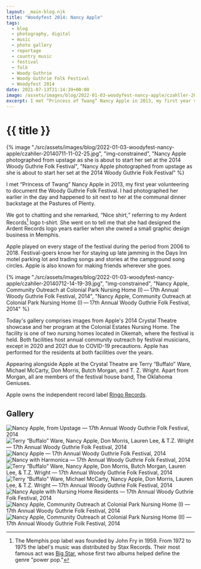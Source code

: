 ```yaml
---
layout: _main-blog.njk
title: "Woodyfest 2014: Nancy Apple"
tags: 
  - blog
  - photography, digital
  - music
  - photo gallery
  - reportage
  - country music
  - festival
  - folk
  - Woody Guthrie
  - Woody Guthrie Folk Festival
  - Woodyfest 2014
date: 2021-07-13T21:14:39+00:00
image: /assets/images/blog/2022-01-03-woodyfest-nancy-apple/czahller-20140711-11-02-25.jpg
excerpt: I met “Princess of Twang” Nancy Apple in 2013, my first year volunteering to document the Woody Guthrie Folk Festival.
---
```

<!-- markdownlint-disable MD025 -->
# {{ title }}

<!-- markdownlint-enable MD025 --><mpb-dialog-img>

{% image "./src/assets/images/blog/2022-01-03-woodyfest-nancy-apple/czahller-20140711-11-02-25.jpg", "img-constrained", "Nancy Apple photographed from upstage as she is about to start her set at the 2014 Woody Guthrie Folk Festival", "Nancy Apple photographed from upstage as she is about to start her set at the 2014 Woody Guthrie Folk Festival" %}</mpb-dialog-img>

I met “Princess of Twang” <span class="h-card p-name">Nancy Apple</span> in <time datetime="2013-07-12">2013</time>, my first year volunteering to document the Woody Guthrie Folk Festival. I had photographed her earlier in the day and happened to sit next to her at the communal dinner backstage at the Pastures of Plenty.

We got to chatting and she remarked, <q>Nice shirt,</q> referring to my <span class="h-card p-organization">Ardent Records</span>[^1] logo t-shirt. She went on to tell me that she had designed the Ardent Records logo years earlier when she owned a small graphic design business in Memphis.

[^1]: The Memphis pop label was founded by John Fry in <time datetime="1959">1959</time>. From <time datetime="1972">1972</time> to <time datetime="1975">1975</time> the label's music was distributed by Stax Records. Their most famous act was <a href="https://amzn.to/3xG8zVc" target="_blank" rel="external noopener">Big Star</a>, whose first two albums helped define the genre "power pop."

Apple played on every stage of the festival during the period from <time datetime="2006">2006</time> to <time datetime="2018">2018</time>. Festival-goers know her for staying up late jamming in the Days Inn motel parking lot and trading songs and stories at the campground song circles. Apple is also known for making friends wherever she goes.

<mpb-dialog-img>

{% image "./src/assets/images/blog/2022-01-03-woodyfest-nancy-apple/czahller-20140712-14-19-39.jpg", "img-constrained", "Nancy Apple, Community Outreach at Colonial Park Nursing Home (I) — 17th Annual Woody Guthrie Folk Festival, 2014", "Nancy Apple, Community Outreach at Colonial Park Nursing Home (I) — 17th Annual Woody Guthrie Folk Festival, 2014" %}</mpb-dialog-img>

Today's gallery comprises images from Apple's <time datetime="2014-07-11T11:00-5:00">2014</time> Crystal Theatre showcase and her program at the <span class="h-card p-organization">Colonial Estates Nursing Home</span>. The facility is one of two nursing homes located in Okemah, where the festival is held. Both facilities host annual community outreach by festival musicians, except in <time datetime="2020">2020</time> and <time datetime="2021">2021</time> due to <abbr>COVID-19</abbr> precautions. Apple has performed for the residents at both facilities over the years.

Appearing alongside Apple at the Crystal Theatre are <span class="h-card p-name">Terry &ldquo;<span class="p-nickname">Buffalo</span>&rdquo; Ware</span>, <span class="h-card p-name">Michael McCarty</span>, <span class="h-card p-name">Don Morris</span>, <span class="h-card p-name">Butch Morgan</span>, and <span class="h-card p-name"><abbr>T. Z.</abbr> Wright</span>. Apart from Morgan, all are members of the festival house band, <span class="h-card p-organization">The Oklahoma Geniuses</span>.</p>

Apple owns the independent record label <a href="https://www.facebook.com/profile.php?id=100066792157994#" target="_blank" rel="external noopener noreferrer">Ringo Records</a>.

## Gallery

<mpb-dialog-gallery hint rel cols="8">
  
  ![Nancy Apple, from Upstage — 17th Annual Woody Guthrie Folk Festival, 2014](/assets/images/blog/2022-01-03-woodyfest-nancy-apple/czahller-20140711-11-02-25.jpg)
  ![Terry “Buffalo” Ware, Nancy Apple, Don Morris, Lauren Lee, & T.Z. Wright — 17th Annual Woody Guthrie Folk Festival, 2014](/assets/images/blog/2022-01-03-woodyfest-nancy-apple/czahller-20140711-11-05-06.jpg)
  ![Nancy Apple — 17th Annual Woody Guthrie Folk Festival, 2014](/assets/images/blog/2022-01-03-woodyfest-nancy-apple/czahller-20140711-11-09-36.jpg)
  ![Nancy with Harmonica — 17th Annual Woody Guthrie Folk Festival, 2014](/assets/images/blog/2022-01-03-woodyfest-nancy-apple/czahller-20140711-11-29-55.jpg)
  ![Terry “Buffalo” Ware, Nancy Apple, Don Morris, Butch Morgan, Lauren Lee, & T.Z. Wright — 17th Annual Woody Guthrie Folk Festival, 2014](/assets/images/blog/2022-01-03-woodyfest-nancy-apple/czahller-20140711-11-41-32.jpg)
  ![Terry “Buffalo” Ware, Michael McCarty, Nancy Apple, Don Morris, Lauren Lee, & T.Z. Wright — 17th Annual Woody Guthrie Folk Festival, 2014](/assets/images/blog/2022-01-03-woodyfest-nancy-apple/czahller-20140711-11-42-35.jpg)
  ![Nancy Apple with Nursing Home Residents — 17th Annual Woody Guthrie Folk Festival, 2014](/assets/images/blog/2022-01-03-woodyfest-nancy-apple/czahller-20140712-14-09-19.jpg)
  ![Nancy Apple, Community Outreach at Colonial Park Nursing Home (I) — 17th Annual Woody Guthrie Folk Festival, 2014](/assets/images/blog/2022-01-03-woodyfest-nancy-apple/czahller-20140712-14-19-39.jpg)
  ![Nancy Apple, Community Outreach at Colonial Park Nursing Home (II) — 17th Annual Woody Guthrie Folk Festival, 2014](/assets/images/blog/2022-01-03-woodyfest-nancy-apple/czahller-20140712-14-22-45.jpg)
</mpb-dialog-gallery>
